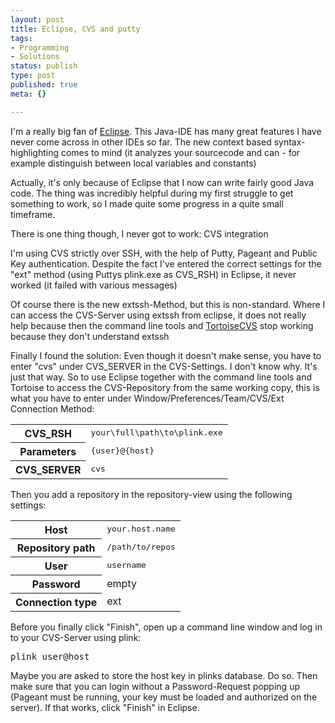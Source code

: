 ```yaml
---
layout: post
title: Eclipse, CVS and putty
tags:
- Programming
- Solutions
status: publish
type: post
published: true
meta: {}

---
```

<p>I'm a really big fan of <a href="http://www.eclipse.org">Eclipse</a>. This Java-IDE has many great features I have never come across in other IDEs so far. The new context based syntax-highlighting comes to mind (it analyzes your sourcecode and can - for example distinguish between local variables and constants)</p>

<p>Actually, it's only because of Eclipse that I now can write fairly good Java code. The thing was incredibly helpful during my first struggle to get something to work, so I made quite some progress in a quite small timeframe.
</p>

<p>There is one thing though, I never got to work: CVS integration</p>

<p>I'm using CVS strictly over SSH, with the help of Putty, Pageant and Public Key authentication. Despite the fact I've entered the correct settings for the "ext" method (using Puttys plink.exe as CVS_RSH) in Eclipse, it never worked (it failed with various messages)</p>

<p>Of course there is the new extssh-Method, but this is non-standard. Where I can access the CVS-Server using extssh from eclipse, it does not really help because then the command line tools and <a href="">TortoiseCVS</a> stop working because they don't understand extssh</p>

<p>Finally I found the solution: Even though it doesn't make sense, you have to enter "cvs" under CVS_SERVER in the CVS-Settings. I don't know why. It's just that way. So to use Eclipse together with the command line tools and Tortoise to access the CVS-Repository from the same working copy, this is what you have to enter under Window/Preferences/Team/CVS/Ext Connection Method:</p>

<table>
  <tr>
    <th>CVS_RSH</th><td><tt>your\full\path\to\plink.exe</tt></td>
   </tr>
  <tr>
    <th>Parameters</th><td><tt>{user}@{host}</tt></td>
   </tr>
  <tr>
    <th>CVS_SERVER</th><td><tt>cvs</tt></td>
   </tr>
</table>

<p>Then you add a repository in the repository-view using the following settings:</p>

<table>
  <tr>
    <th>Host</th><td><tt>your.host.name</tt></td>
   </tr>
  <tr>
    <th>Repository path</th><td><tt>/path/to/repos</tt></td>
   </tr>
  <tr>
    <th>User</th><td><tt>username</tt></td>
   </tr>
  <tr>
    <th>Password</th><td>empty</td>
   </tr>
  <tr>
    <th>Connection type</th><td>ext</td>
   </tr>
</table>

<p>Before you finally click "Finish", open up a command line window and log in to your CVS-Server using plink:</p>
<pre>
plink user@host
</pre>
<p>Maybe you are asked to store the host key in plinks database. Do so. Then make sure that you can login without a Password-Request popping up (Pageant must be running, your key must be loaded and authorized on the server). If that works, click "Finish" in Eclipse.
</p>
